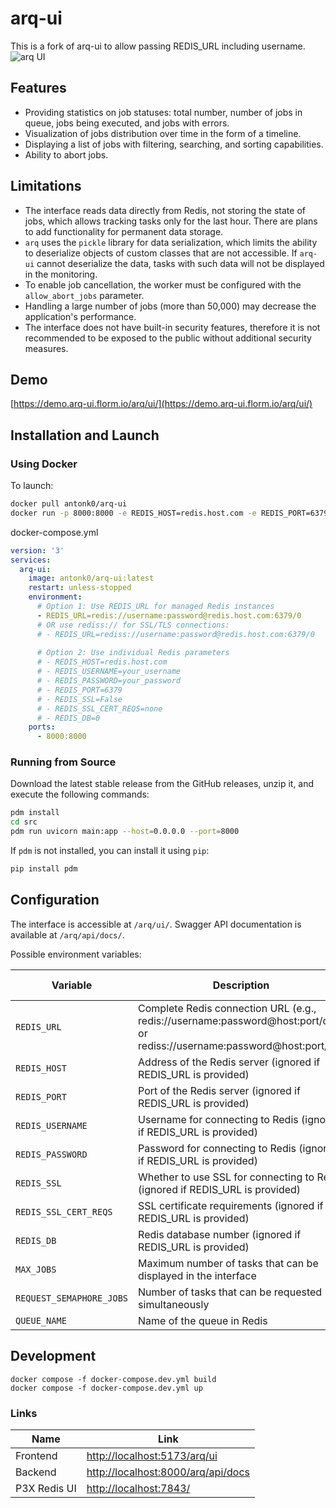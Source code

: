 # arq-ui

This is a fork of arq-ui to allow passing REDIS_URL including username. 
![arq UI](./docs/screenshot1.png)

## Features

- Providing statistics on job statuses: total number, number of jobs in queue, jobs being executed, and jobs with errors.
- Visualization of jobs distribution over time in the form of a timeline.
- Displaying a list of jobs with filtering, searching, and sorting capabilities.
- Ability to abort jobs.

## Limitations

- The interface reads data directly from Redis, not storing the state of jobs, which allows tracking tasks only for the last hour. There are plans to add functionality for permanent data storage.
- `arq` uses the `pickle` library for data serialization, which limits the ability to deserialize objects of custom classes that are not accessible. If `arq-ui` cannot deserialize the data, tasks with such data will not be displayed in the monitoring.
- To enable job cancellation, the worker must be configured with the `allow_abort_jobs` parameter.
- Handling a large number of jobs (more than 50,000) may decrease the application's performance.
- The interface does not have built-in security features, therefore it is not recommended to be exposed to the public without additional security measures.


## Demo

[https://demo.arq-ui.florm.io/arq/ui/](https://demo.arq-ui.florm.io/arq/ui/)

## Installation and Launch

### Using Docker

To launch:

```bash
docker pull antonk0/arq-ui
docker run -p 8000:8000 -e REDIS_HOST=redis.host.com -e REDIS_PORT=6379 antonk0/arq-ui
```

docker-compose.yml

```yaml
version: '3'
services:
  arq-ui:
    image: antonk0/arq-ui:latest
    restart: unless-stopped
    environment:
      # Option 1: Use REDIS_URL for managed Redis instances
      - REDIS_URL=redis://username:password@redis.host.com:6379/0
      # OR use rediss:// for SSL/TLS connections:
      # - REDIS_URL=rediss://username:password@redis.host.com:6379/0
      
      # Option 2: Use individual Redis parameters
      # - REDIS_HOST=redis.host.com
      # - REDIS_USERNAME=your_username
      # - REDIS_PASSWORD=your_password
      # - REDIS_PORT=6379
      # - REDIS_SSL=False
      # - REDIS_SSL_CERT_REQS=none
      # - REDIS_DB=0
    ports:
      - 8000:8000
```

### Running from Source

Download the latest stable release from the GitHub releases, unzip it, and execute the following commands:

```bash
pdm install
cd src
pdm run uvicorn main:app --host=0.0.0.0 --port=8000
```

If `pdm` is not installed, you can install it using `pip`:

```bash
pip install pdm
```

## Configuration

The interface is accessible at `/arq/ui/`. Swagger API documentation is available at `/arq/api/docs/`.

Possible environment variables:

| Variable | Description | Default Value |
| -------- | ----------- | ------------- |
| `REDIS_URL` | Complete Redis connection URL (e.g., redis://username:password@host:port/db or rediss://username:password@host:port/db) | `""` |
| `REDIS_HOST` | Address of the Redis server (ignored if REDIS_URL is provided) | `redis` |
| `REDIS_PORT` | Port of the Redis server (ignored if REDIS_URL is provided) | `6379` |
| `REDIS_USERNAME` | Username for connecting to Redis (ignored if REDIS_URL is provided) | `""` |
| `REDIS_PASSWORD` | Password for connecting to Redis (ignored if REDIS_URL is provided) | `""` (no password) |
| `REDIS_SSL` | Whether to use SSL for connecting to Redis (ignored if REDIS_URL is provided) | `False` |
| `REDIS_SSL_CERT_REQS` | SSL certificate requirements (ignored if REDIS_URL is provided) | `none` |
| `REDIS_DB` | Redis database number (ignored if REDIS_URL is provided) | `0` |
| `MAX_JOBS` | Maximum number of tasks that can be displayed in the interface | `50000` |
| `REQUEST_SEMAPHORE_JOBS` | Number of tasks that can be requested simultaneously | `5` |
| `QUEUE_NAME` | Name of the queue in Redis | `arq:queue` |

## Development


```
docker compose -f docker-compose.dev.yml build
docker compose -f docker-compose.dev.yml up
```

### Links

| Name | Link |
| ------ | ------ |
| Frontend | [http://localhost:5173/arq/ui](http://localhost:5173/arq/ui) |
| Backend | [http://localhost:8000/arq/api/docs](http://localhost:8000/arq/api/docs) |
| P3X Redis UI | [http://localhost:7843/](http://localhost:7843/) |